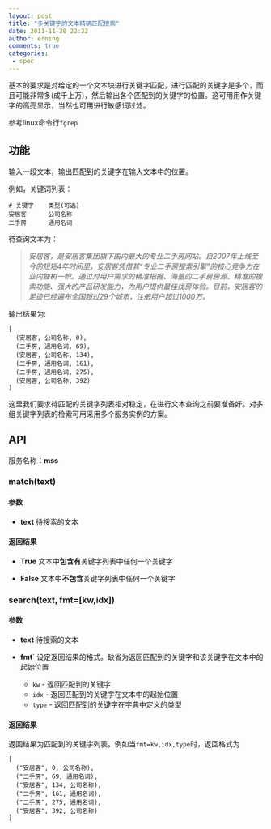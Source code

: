 ```yaml
---
layout: post
title: "多关键字的文本精确匹配搜索"
date: 2011-11-28 22:22
author: erning
comments: true
categories:
 - spec
---
```


基本的要求是对给定的一个文本块进行关键字匹配，进行匹配的关键字是多个，而且可能非常多(成千上万)，然后输出各个匹配到的关键字的位置。这可用用作关键字的高亮显示，当然也可用进行敏感词过滤。

参考linux命令行`fgrep`

## 功能
输入一段文本，输出匹配到的关键字在输入文本中的位置。

例如，关键词列表：

```
# 关键字    类型(可选)
安居客      公司名称
二手房      通用名词
```

待查询文本为：

>*安居客，是安居客集团旗下国内最大的专业二手房网站。自2007年上线至今的短短4年时间里，安居客凭借其“专业二手房搜索引擎”的核心竞争力在业内独树一帜。通过对用户需求的精准把握、海量的二手房房源、精准的搜索功能、强大的产品研发能力，为用户提供最佳找房体验。目前，安居客的足迹已经遍布全国超过29个城市，注册用户超过1000万。*

输出结果为:

```
[
  (安居客, 公司名称, 0),
  (二手房, 通用名词, 69),
  (安居客, 公司名称, 134),
  (二手房, 通用名词, 161),
  (二手房, 通用名词, 275),
  (安居客, 公司名称, 392)
]
```

<!-- more -->

这里我们要求待匹配的关键字列表相对稳定，在进行文本查询之前要准备好。对多组关键字列表的检索可用采用多个服务实例的方案。

## API

服务名称：**mss**

### match(text) ###

#### 参数 ####

* **text**
    待搜索的文本

#### 返回结果 ####

* **True**
  文本中**包含有**关键字列表中任何一个关键字

* **False**
  文本中**不包含**关键字列表中任何一个关键字

### search(text, fmt=[kw,idx]) ###

#### 参数 ####

* **text**
    待搜索的文本

* **fmt**`
    设定返回结果的格式。缺省为返回匹配到的关键字和该关键字在文本中的起始位置
    * `kw` - 返回匹配到的关键字
    * `idx` - 返回匹配到的关键字在文本中的起始位置
    * `type` - 返回匹配到的关键字在字典中定义的类型

#### 返回结果 ####
返回结果为匹配到的关键字列表。例如当`fmt=kw,idx,type`时，返回格式为

```
[
  ("安居客", 0, 公司名称),
  ("二手房", 69, 通用名词),
  ("安居客", 134, 公司名称),
  ("二手房", 161, 通用名词),
  ("二手房", 275, 通用名词),
  ("安居客", 392, 公司名称)
]
```

